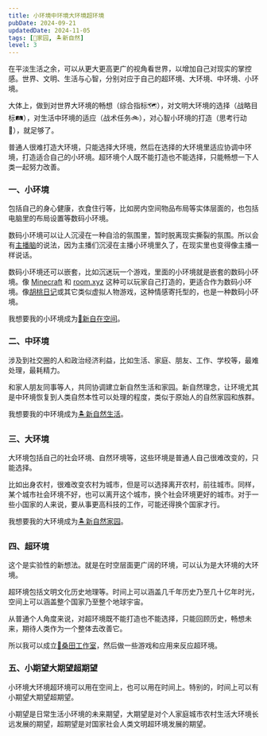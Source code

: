```yaml
---
title: 小环境中环境大环境超环境
pubDate: 2024-09-21
updatedDate: 2024-11-05
tags: [🏡家园, 🏝新自然]
level: 3
---
```


在平淡生活之余，可以从更大更高更广的视角看世界，以增加自己对现实的掌控感。世界、文明、生活与心智，分别对应于自己的超环境、大环境、中环境、小环境。

大体上，做到对世界大环境的畅想（综合指标🗺️），对文明大环境的选择（战略目标🛤），对生活中环境的适应（战术任务🚲），对心智小环境的打造（思考行动🧚），就足够了。

普通人很难打造大环境，只能选择大环境，然后在选择的大环境里适应协调中环境，打造适合自己的小环境。超环境个人既不能打造也不能选择，只能畅想一下人类一起努力改善。

### 一、小环境

包括自己的身心健康，衣食住行等，比如房内空间物品布局等实体层面的，也包括电脑里的布局设置等数码小环境。

数码小环境可以让人沉浸在一种自洽的氛围里，暂时脱离现实撕裂的氛围。所以会有[主播脑]的说法，因为主播们沉浸在主播小环境里久了，在现实里也变得像主播一样说话。

数码小环境还可以嵌套，比如沉迷玩一个游戏，里面的小环境就是嵌套的数码小环境。像 [Minecraft] 和 [room.xyz] 这种可以玩家自己打造的，更适合作为数码小环境。像[胡桃日记]或其它类似虚拟人物游戏，这种情感寄托型的，也是一种数码小环境。

我想要我的小环境成为[🎑新自在空间](/xyy/20240709b)。

### 二、中环境

涉及到社交圈的人和政治经济利益，比如生活、家庭、朋友、工作、学校等，最难处理，最耗精力。

和家人朋友同事等人，共同协调建立新自然生活和家园。新自然理念，让环境尤其是中环境恢复到人类自然本性可以处理的程度，类似于原始人的自然家园和族群。

我想要我的中环境成为[🏝新自然生活](/xyy/20241007)。

### 三、大环境

大环境包括自己的社会环境、自然环境等，这些环境是普通人自己很难改变的，只能选择。

比如出身农村，很难改变农村为城市，但是可以选择离开农村，前往城市。同样，某个城市社会环境不好，也可以离开这个城市，换个社会环境更好的城市。对于一些小国家的人来说，要从事更高科技的工作，可能还得换个国家才行。

我想要我的大环境成为[🏝新自然家园](/xyy/20240708a)。

### 四、超环境

这个是实验性的新想法。就是在时空层面更广阔的环境，可以认为是大环境的大环境。

超环境包括文明文化历史地理等。时间上可以涵盖几千年历史乃至几十亿年时光，空间上可以涵盖整个国家乃至整个地球宇宙。

从普通个人角度来说，对超环境既不能打造也不能选择，只能回顾历史，畅想未来，期待人类作为一个整体去改善它。

所以我可以成立[🌈桑田工作室](/lab/20241015b-mulberry-field)，然后做一些游戏和应用来反应超环境。

### 五、小期望大期望超期望

小环境大环境超环境可以用在空间上，也可以用在时间上。特别的，时间上可以有小期望大期望超期望。

小期望是日常生活小环境的未来期望，大期望是对个人家庭城市农村生活大环境长远发展的期望，超期望是对国家社会人类文明超环境发展的期望。

[Minecraft]: https://www.minecraft.net/
[room.xyz]: https://rooms.xyz/
[胡桃日记]: https://hutaodiary.com/
[主播脑]: https://www.bilibili.com/video/BV1R4pPenExi/?t=290
